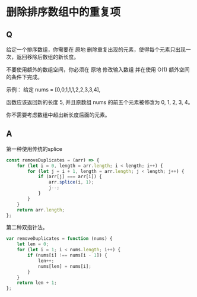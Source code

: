 # 删除排序数组中的重复项

## Q
给定一个排序数组，你需要在 原地 删除重复出现的元素，使得每个元素只出现一次，返回移除后数组的新长度。

不要使用额外的数组空间，你必须在 原地 修改输入数组 并在使用 O(1) 额外空间的条件下完成。

示例：
给定 nums = [0,0,1,1,1,2,2,3,3,4],

函数应该返回新的长度 5, 并且原数组 nums 的前五个元素被修改为 0, 1, 2, 3, 4。

你不需要考虑数组中超出新长度后面的元素。

## A
第一种使用传统的splice
``` javascript
const removeDuplicates = (arr) => {
    for (let i = 0, length = arr.length; i < length; i++) {
        for (let j = i + 1, length = arr.length; j < length; j++) {
            if (arr[j] === arr[i]) {
                arr.splice(i, 1);
                j--;
            }
        }
    }
    return arr.length;
};
```

第二种双指针法。
``` javascript
var removeDuplicates = function (nums) {
    let len = 0;
    for (let i = 1; i < nums.length; i++) {
        if (nums[i] !== nums[i - 1]) {
            len++;
            nums[len] = nums[i];
        }
    }
    return len + 1;
};
```